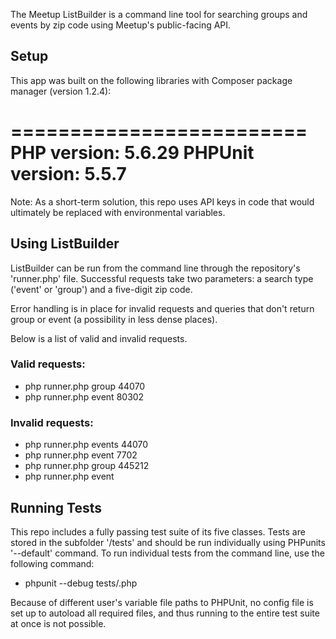 The Meetup ListBuilder is a command line tool for searching groups and events by zip code using Meetup's public-facing API.

## Setup

This app was built on the following libraries with Composer package manager (version 1.2.4):

=========================
PHP version: 5.6.29
PHPUnit version: 5.5.7
=========================

Note: As a short-term solution, this repo uses API keys in code that would ultimately be replaced with environmental variables.

## Using ListBuilder

ListBuilder can be run from the command line through the repository's 'runner.php' file. Successful requests take two parameters: a search type ('event' or 'group') and a five-digit zip code. 

Error handling is in place for invalid requests and queries that don't return group or event (a possibility in less dense places). 

Below is a list of valid and invalid requests.

### Valid requests:

- php runner.php group 44070
- php runner.php event 80302

### Invalid requests: 

- php runner.php events 44070
- php runner.php event 7702
- php runner.php group 445212
- php runner.php event

## Running Tests

This repo includes a fully passing test suite of its five classes. Tests are stored in the subfolder '/tests' and should be run individually using PHPunits '--default' command. To run individual tests from the command line, use the following command:

- phpunit --debug tests/<file>.php

Because of different user's variable file paths to PHPUnit, no config file is set up to autoload all required files, and thus running to the entire test suite at once is not possible.

